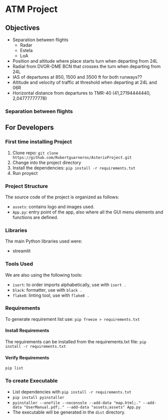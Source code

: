 # ATM Project

## Objectives
- Separation between flights
    - Radar
    - Estela
    - LoA 
- Position and altitude where place starts turn when departing from 24L
- Radial from DVOR-DME BCN that crosses the turn when departing from 24L
- IAS of departures at 850, 1500 and 3500 ft for both runways??
- Altitude and velocity of traffic at threshold when departing at 24L and 06R
- Horizontal distance from departures to TMR-40 (41,27194444440, 2,04777777778)

### Separation between flights



## For Developers
### First time installing Project
1. Clone repo: `git clone https://github.com/Robertguarneros/AsterixProject.git`
2. Change into the project directory 
3. Install the dependencies: `pip install -r requirements.txt`
4. Run proyect

### Project Structure

The source code of the project is organized as follows:

- `assets`: contains logo and images used.
- `App.py`: entry point of the app, also where all the GUI menu elements and functions are defined.
 
### Libraries
The main Python libraries used were:
- streamlit

### Tools Used

We are also using the following tools:
- `isort`: to order imports alphabetically, use with `isort .`
- `black`: formatter, use with `black .`
- `flake8`: linting tool, use with `flake8 .`


### Requirements
To generate requirement list use:
`pip freeze > requirements.txt`

#### Install Requirements

The requirements can be installed from the requirements.txt file:
`pip install -r requirements.txt`

#### Verify Requirements
`pip list`


### To create Executable
- List dependencies with `pip install -r requirements.txt`
- `pip install pyinstaller`
- `pyinstaller --onefile --noconsole --add-data "map.html;." --add-data "UserManual.pdf;." --add-data "assets;assets" App.py`
- The executable will be generated in the `dist` directory.
